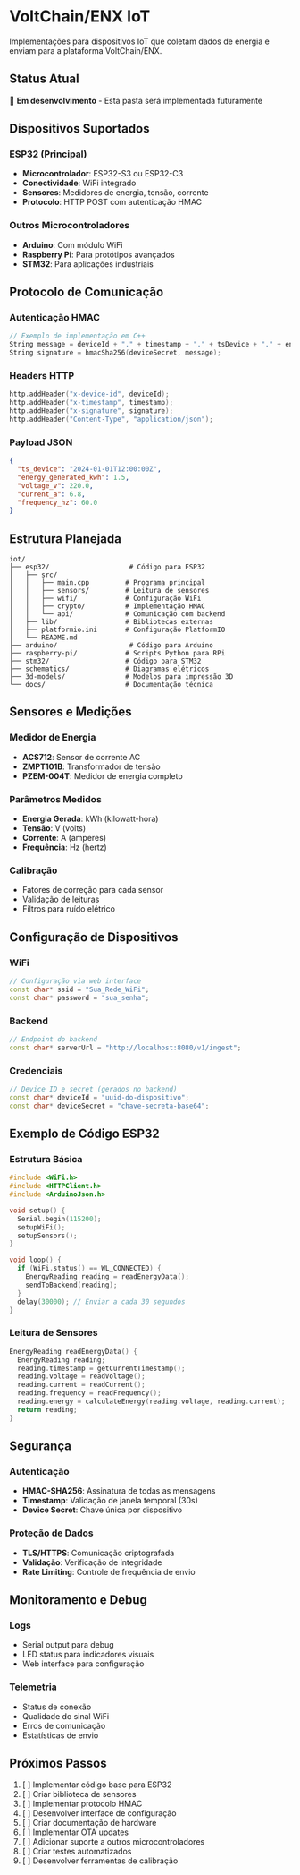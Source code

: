 # VoltChain/ENX IoT

Implementações para dispositivos IoT que coletam dados de energia e enviam para a plataforma VoltChain/ENX.

## Status Atual

🚧 **Em desenvolvimento** - Esta pasta será implementada futuramente

## Dispositivos Suportados

### ESP32 (Principal)
- **Microcontrolador**: ESP32-S3 ou ESP32-C3
- **Conectividade**: WiFi integrado
- **Sensores**: Medidores de energia, tensão, corrente
- **Protocolo**: HTTP POST com autenticação HMAC

### Outros Microcontroladores
- **Arduino**: Com módulo WiFi
- **Raspberry Pi**: Para protótipos avançados
- **STM32**: Para aplicações industriais

## Protocolo de Comunicação

### Autenticação HMAC
```cpp
// Exemplo de implementação em C++
String message = deviceId + "." + timestamp + "." + tsDevice + "." + energyKwh;
String signature = hmacSha256(deviceSecret, message);
```

### Headers HTTP
```cpp
http.addHeader("x-device-id", deviceId);
http.addHeader("x-timestamp", timestamp);
http.addHeader("x-signature", signature);
http.addHeader("Content-Type", "application/json");
```

### Payload JSON
```json
{
  "ts_device": "2024-01-01T12:00:00Z",
  "energy_generated_kwh": 1.5,
  "voltage_v": 220.0,
  "current_a": 6.8,
  "frequency_hz": 60.0
}
```

## Estrutura Planejada

```
iot/
├── esp32/                    # Código para ESP32
│   ├── src/
│   │   ├── main.cpp         # Programa principal
│   │   ├── sensors/         # Leitura de sensores
│   │   ├── wifi/            # Configuração WiFi
│   │   ├── crypto/          # Implementação HMAC
│   │   └── api/             # Comunicação com backend
│   ├── lib/                 # Bibliotecas externas
│   ├── platformio.ini       # Configuração PlatformIO
│   └── README.md
├── arduino/                  # Código para Arduino
├── raspberry-pi/            # Scripts Python para RPi
├── stm32/                   # Código para STM32
├── schematics/              # Diagramas elétricos
├── 3d-models/               # Modelos para impressão 3D
└── docs/                    # Documentação técnica
```

## Sensores e Medições

### Medidor de Energia
- **ACS712**: Sensor de corrente AC
- **ZMPT101B**: Transformador de tensão
- **PZEM-004T**: Medidor de energia completo

### Parâmetros Medidos
- **Energia Gerada**: kWh (kilowatt-hora)
- **Tensão**: V (volts)
- **Corrente**: A (amperes)
- **Frequência**: Hz (hertz)

### Calibração
- Fatores de correção para cada sensor
- Validação de leituras
- Filtros para ruído elétrico

## Configuração de Dispositivos

### WiFi
```cpp
// Configuração via web interface
const char* ssid = "Sua_Rede_WiFi";
const char* password = "sua_senha";
```

### Backend
```cpp
// Endpoint do backend
const char* serverUrl = "http://localhost:8080/v1/ingest";
```

### Credenciais
```cpp
// Device ID e secret (gerados no backend)
const char* deviceId = "uuid-do-dispositivo";
const char* deviceSecret = "chave-secreta-base64";
```

## Exemplo de Código ESP32

### Estrutura Básica
```cpp
#include <WiFi.h>
#include <HTTPClient.h>
#include <ArduinoJson.h>

void setup() {
  Serial.begin(115200);
  setupWiFi();
  setupSensors();
}

void loop() {
  if (WiFi.status() == WL_CONNECTED) {
    EnergyReading reading = readEnergyData();
    sendToBackend(reading);
  }
  delay(30000); // Enviar a cada 30 segundos
}
```

### Leitura de Sensores
```cpp
EnergyReading readEnergyData() {
  EnergyReading reading;
  reading.timestamp = getCurrentTimestamp();
  reading.voltage = readVoltage();
  reading.current = readCurrent();
  reading.frequency = readFrequency();
  reading.energy = calculateEnergy(reading.voltage, reading.current);
  return reading;
}
```

## Segurança

### Autenticação
- **HMAC-SHA256**: Assinatura de todas as mensagens
- **Timestamp**: Validação de janela temporal (30s)
- **Device Secret**: Chave única por dispositivo

### Proteção de Dados
- **TLS/HTTPS**: Comunicação criptografada
- **Validação**: Verificação de integridade
- **Rate Limiting**: Controle de frequência de envio

## Monitoramento e Debug

### Logs
- Serial output para debug
- LED status para indicadores visuais
- Web interface para configuração

### Telemetria
- Status de conexão
- Qualidade do sinal WiFi
- Erros de comunicação
- Estatísticas de envio

## Próximos Passos

1. [ ] Implementar código base para ESP32
2. [ ] Criar biblioteca de sensores
3. [ ] Implementar protocolo HMAC
4. [ ] Desenvolver interface de configuração
5. [ ] Criar documentação de hardware
6. [ ] Implementar OTA updates
7. [ ] Adicionar suporte a outros microcontroladores
8. [ ] Criar testes automatizados
9. [ ] Desenvolver ferramentas de calibração
